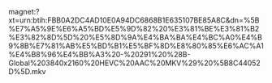 magnet:?xt=urn:btih:FBB0A2DC4AD10E0A94DC6868B1E635107BE85A8C&dn=%5B%E7%A5%9E%E6%A5%BD%E5%9D%82%20%E3%81%BE%E3%81%B2%E3%82%8D%5D%20%E5%8D%9A%E4%BA%BA%E4%BC%A0%E4%B9%8B%E7%81%AB%E5%BD%B1%E5%BF%8D%E8%80%85%E6%AC%A1%E4%B8%96%E4%BB%A3%20-%20291%20%28B-Global%203840x2160%20HEVC%20AAC%20MKV%29%20%5B8C44052D%5D.mkv